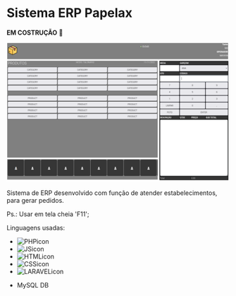 # Sistema ERP Papelax
**EM COSTRUÇÃO**
:wrench:



<img src="./public/images/screensystem.png" alt="systemScreenshot"/>

Sistema de ERP desenvolvido com função de atender estabelecimentos, para gerar pedidos.


Ps.: Usar em tela cheia 'F11';

Linguagens usadas:
- <img src="https://cdn-icons-png.flaticon.com/512/5968/5968332.png" alt="PHPicon" width="30px"/>

- <img src="https://cdn-icons-png.flaticon.com/512/5968/5968292.png" alt="JSicon" width="20px"/>

- <img src="https://cdn-icons-png.flaticon.com/512/919/919827.png" alt="HTMLicon" width="20px"/>

- <img src="https://cdn-icons-png.flaticon.com/512/732/732190.png" alt="CSSicon" width="20px"/>

- <img src="https://upload.wikimedia.org/wikipedia/commons/thumb/9/9a/Laravel.svg/1200px-Laravel.svg.png" alt="LARAVELicon" width="20px"/>

- MySQL DB
